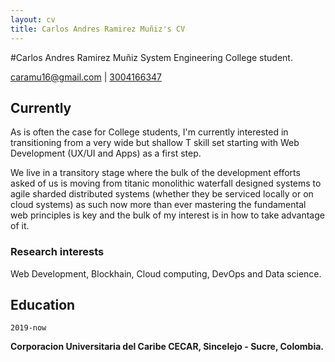 ```yaml
---
layout: cv
title: Carlos Andres Ramirez Muñiz's CV
---
```

#Carlos Andres Ramirez Muñiz
System Engineering College student.

<div id="webaddress">
<a href="caramu16@gmail.com">caramu16@gmail.com</a>
| <a href="tel:3004166347">3004166347</a>
</div>


## Currently

As is often the case for College students, I'm currently interested in transitioning from a very wide but shallow T skill set starting with Web Development (UX/UI and Apps) as a first step.

We live in a transitory stage where the bulk of the development efforts asked of us is moving from titanic monolithic waterfall designed systems to agile sharded distributed
systems (whether they be serviced locally or on cloud systems) as such now more than ever mastering the fundamental web principles is key and the bulk of my interest is 
in how to take advantage of it.



### Research interests

Web Development, Blockhain, Cloud computing, DevOps and Data science.


## Education

`2019-now`

__Corporacion Universitaria del Caribe CECAR, Sincelejo - Sucre, Colombia.__


<!-- ### Footer

Last updated: March 2022 -->


